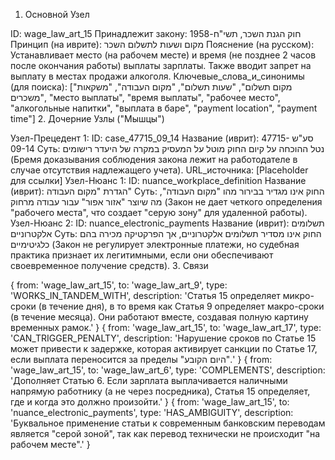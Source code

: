 1. Основной Узел

ID: wage_law_art_15
Принадлежит закону: חוק הגנת השכר, תשי"ח-1958
Принцип (на иврите): מקום ושעות לתשלום השכר
Пояснение (на русском): Устанавливает место (на рабочем месте) и время (не позднее 2 часов после окончания работы) выплаты зарплаты. Также вводит запрет на выплату в местах продажи алкоголя.
Ключевые_слова_и_синонимы (для поиска): ["מקום תשלום", "שעות תשלום", "מקום העבודה", "משקאות משכרים", "место выплаты", "время выплаты", "рабочее место", "алкогольные напитки", "выплата в баре", "payment location", "payment time"]
2. Дочерние Узлы ("Мышцы")

Узел-Прецедент 1:
ID: case_47715_09_14
Название (иврит): סע"ש 47715-09-14
Суть: נטל ההוכחה על קיום החוק מוטל על המעסיק במקרה של היעדר רישומים (Бремя доказывания соблюдения закона лежит на работодателе в случае отсутствия надлежащего учета).
URL_источника: [Placeholder для ссылки]
Узел-Нюанс 1:
ID: nuance_workplace_definition
Название (иврит): הגדרת "מקום העבודה"
Суть: החוק אינו מגדיר בבירור מהו "מקום העבודה", מה שיוצר "אזור אפור" עבור עבודה מרחוק (Закон не дает четкого определения "рабочего места", что создает "серую зону" для удаленной работы).
Узел-Нюанс 2:
ID: nuance_electronic_payments
Название (иврит): תשלומים אלקטרוניים
Суть: החוק אינו מסדיר תשלומים אלקטרוניים, אך הפרקטיקה מכירה בהם כלגיטימיים (Закон не регулирует электронные платежи, но судебная практика признает их легитимными, если они обеспечивают своевременное получение средств).
3. Связи

{ from: 'wage_law_art_15', to: 'wage_law_art_9', type: 'WORKS_IN_TANDEM_WITH', description: 'Статья 15 определяет микро-сроки (в течение дня), в то время как Статья 9 определяет макро-сроки (в течение месяца). Они работают вместе, создавая полную картину временных рамок.' }
{ from: 'wage_law_art_15', to: 'wage_law_art_17', type: 'CAN_TRIGGER_PENALTY', description: 'Нарушение сроков по Статье 15 может привести к задержке, которая активирует санкции по Статье 17, если выплата переносится за пределы "היום הקובע".' }
{ from: 'wage_law_art_15', to: 'wage_law_art_6', type: 'COMPLEMENTS', description: 'Дополняет Статью 6. Если зарплата выплачивается наличными напрямую работнику (а не через посредника), Статья 15 определяет, где и когда это должно произойти.' }
{ from: 'wage_law_art_15', to: 'nuance_electronic_payments', type: 'HAS_AMBIGUITY', description: 'Буквальное применение статьи к современным банковским переводам является "серой зоной", так как перевод технически не происходит "на рабочем месте".' }